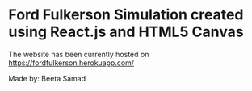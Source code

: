 # Ford Fulkerson Simulation created using React.js and HTML5 Canvas

The website has been currently hosted on https://fordfulkerson.herokuapp.com/

Made by: Beeta Samad 
 